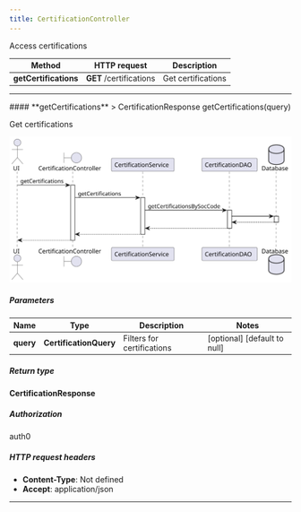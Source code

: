 ```yaml
---
title: CertificationController
---
```


Access certifications

| Method | HTTP request | Description |
|------------- | ------------- | -------------|
| **getCertifications** | **GET** /certifications | Get certifications |



<hr/>
#### **getCertifications**
> CertificationResponse getCertifications(query)

Get certifications

![sequence diagram](/diagrams/CertificationController-getCertifications-sequence.svg)

##### Parameters

|Name | Type | Description  | Notes |
|------------- | ------------- | ------------- | -------------|
| **query** | **CertificationQuery**| Filters for certifications | [optional] [default to null] |

##### Return type

**CertificationResponse**

##### Authorization

auth0

##### HTTP request headers

- **Content-Type**: Not defined
- **Accept**: application/json

<hr/>